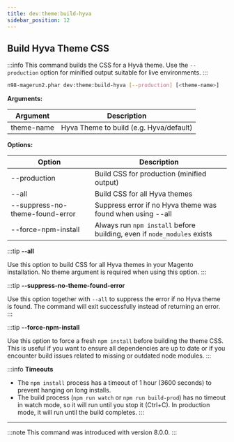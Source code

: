 ```yaml
---
title: dev:theme:build-hyva
sidebar_position: 12
---
```


## Build Hyva Theme CSS

:::info
This command builds the CSS for a Hyvä theme. Use the `--production` option for minified output suitable for live environments.
:::

```sh
n98-magerun2.phar dev:theme:build-hyva [--production] [<theme-name>]
```

**Arguments:**

| Argument     | Description                             |
|--------------|-----------------------------------------|
| theme-name   | Hyva Theme to build (e.g. Hyva/default) |

**Options:**

| Option                          | Description                                                |
|---------------------------------|------------------------------------------------------------|
| --production                    | Build CSS for production (minified output)                 |
| --all                           | Build CSS for all Hyva themes                              |
| --suppress-no-theme-found-error | Suppress error if no Hyva theme was found when using --all |
| --force-npm-install             | Always run `npm install` before building, even if `node_modules` exists |

:::tip
**--all**

Use this option to build CSS for all Hyva themes in your Magento installation. No theme argument is required when using this option.
:::

:::tip
**--suppress-no-theme-found-error**

Use this option together with `--all` to suppress the error if no Hyva theme is found. The command will exit successfully instead of returning an error.
:::

:::tip
**--force-npm-install**

Use this option to force a fresh `npm install` before building the theme CSS. This is useful if you want to ensure all dependencies are up to date or if you encounter build issues related to missing or outdated node modules.
:::

:::info
**Timeouts**

- The `npm install` process has a timeout of 1 hour (3600 seconds) to prevent hanging on long installs.
- The build process (`npm run watch` or `npm run build-prod`) has no timeout in watch mode, so it will run until you stop it (Ctrl+C). In production mode, it will run until the build completes.
:::

---

:::note
This command was introduced with version 8.0.0.
:::
